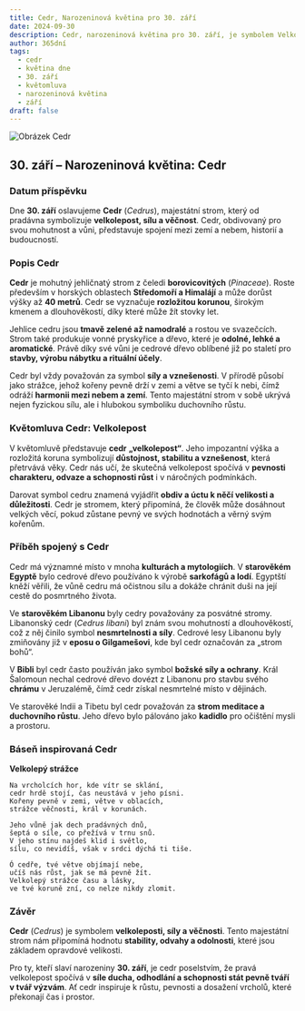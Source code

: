 ```yaml
---
title: Cedr, Narozeninová květina pro 30. září
date: 2024-09-30
description: Cedr, narozeninová květina pro 30. září, je symbolem Velkolepost. Objevte její jedinečný význam, fascinující příběhy a poezii, která oslavuje její krásu.
author: 365dní
tags:
  - cedr
  - květina dne
  - 30. září
  - květomluva
  - narozeninová květina
  - září
draft: false
---
```


![Obrázek Cedr](https://cdn.pixabay.com/photo/2016/06/19/20/56/cedar-balance-sheet-1467608_640.jpg#center)


## 30. září – Narozeninová květina: Cedr

### Datum příspěvku

Dne **30. září** oslavujeme **Cedr** (_Cedrus_), majestátní strom, který od pradávna symbolizuje **velkolepost, sílu a věčnost**. Cedr, obdivovaný pro svou mohutnost a vůni, představuje spojení mezi zemí a nebem, historií a budoucností.

### Popis Cedr

**Cedr** je mohutný jehličnatý strom z čeledi **borovicovitých** (_Pinaceae_). Roste především v horských oblastech **Středomoří a Himalájí** a může dorůst výšky až **40 metrů**. Cedr se vyznačuje **rozložitou korunou**, širokým kmenem a dlouhověkostí, díky které může žít stovky let.

Jehlice cedru jsou **tmavě zelené až namodralé** a rostou ve svazečcích. Strom také produkuje vonné pryskyřice a dřevo, které je **odolné, lehké a aromatické**. Právě díky své vůni je cedrové dřevo oblíbené již po staletí pro **stavby, výrobu nábytku a rituální účely**.

Cedr byl vždy považován za symbol **síly a vznešenosti**. V přírodě působí jako strážce, jehož kořeny pevně drží v zemi a větve se tyčí k nebi, čímž odráží **harmonii mezi nebem a zemí**. Tento majestátní strom v sobě ukrývá nejen fyzickou sílu, ale i hlubokou symboliku duchovního růstu.

### Květomluva Cedr: Velkolepost

V květomluvě představuje **cedr** **„velkolepost“**. Jeho impozantní výška a rozložitá koruna symbolizují **důstojnost, stabilitu a vznešenost**, která přetrvává věky. Cedr nás učí, že skutečná velkolepost spočívá v **pevnosti charakteru, odvaze a schopnosti růst** i v náročných podmínkách.

Darovat symbol cedru znamená vyjádřit **obdiv a úctu k něčí velikosti a důležitosti**. Cedr je stromem, který připomíná, že člověk může dosáhnout velkých věcí, pokud zůstane pevný ve svých hodnotách a věrný svým kořenům.

### Příběh spojený s Cedr

Cedr má významné místo v mnoha **kulturách a mytologiích**. V **starověkém Egyptě** bylo cedrové dřevo používáno k výrobě **sarkofágů a lodí**. Egyptští kněží věřili, že vůně cedru má očistnou sílu a dokáže chránit duši na její cestě do posmrtného života.

Ve **starověkém Libanonu** byly cedry považovány za posvátné stromy. Libanonský cedr (_Cedrus libani_) byl znám svou mohutností a dlouhověkostí, což z něj činilo symbol **nesmrtelnosti a síly**. Cedrové lesy Libanonu byly zmiňovány již v **eposu o Gilgamešovi**, kde byl cedr označován za „strom bohů“.

V **Bibli** byl cedr často používán jako symbol **božské síly a ochrany**. Král Šalomoun nechal cedrové dřevo dovézt z Libanonu pro stavbu svého **chrámu** v Jeruzalémě, čímž cedr získal nesmrtelné místo v dějinách.

Ve starověké Indii a Tibetu byl cedr považován za **strom meditace a duchovního růstu**. Jeho dřevo bylo pálováno jako **kadidlo** pro očištění mysli a prostoru.

### Báseň inspirovaná Cedr

**Velkolepý strážce**

```
Na vrcholcích hor, kde vítr se sklání,  
cedr hrdě stojí, čas neustává v jeho písni.  
Kořeny pevně v zemi, větve v oblacích,  
strážce věčnosti, král v korunách.  

Jeho vůně jak dech pradávných dnů,  
šeptá o síle, co přežívá v trnu snů.  
V jeho stínu najdeš klid i světlo,  
sílu, co nevidíš, však v srdci dýchá ti tiše.  

Ó cedře, tvé větve objímají nebe,  
učíš nás růst, jak se má pevně žít.  
Velkolepý strážce času a lásky,  
ve tvé koruně zní, co nelze nikdy zlomit.  
```

### Závěr

**Cedr** (_Cedrus_) je symbolem **velkoleposti, síly a věčnosti**. Tento majestátní strom nám připomíná hodnotu **stability, odvahy a odolnosti**, které jsou základem opravdové velikosti.

Pro ty, kteří slaví narozeniny **30. září**, je cedr poselstvím, že pravá velkolepost spočívá v **síle ducha, odhodlání a schopnosti stát pevně tváří v tvář výzvám**. Ať cedr inspiruje k růstu, pevnosti a dosažení vrcholů, které překonají čas i prostor.